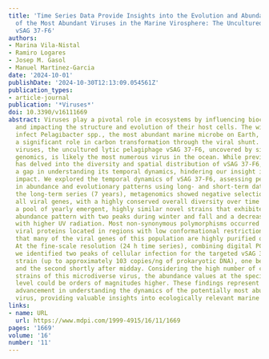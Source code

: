 ```yaml
---
title: 'Time Series Data Provide Insights into the Evolution and Abundance of One
  of the Most Abundant Viruses in the Marine Virosphere: The Uncultured Pelagiphages
  vSAG 37-F6'
authors:
- Marina Vila-Nistal
- Ramiro Logares
- Josep M. Gasol
- Manuel Martinez-Garcia
date: '2024-10-01'
publishDate: '2024-10-30T12:13:09.054561Z'
publication_types:
- article-journal
publication: '*Viruses*'
doi: 10.3390/v16111669
abstract: Viruses play a pivotal role in ecosystems by influencing biochemical cycles
  and impacting the structure and evolution of their host cells. The widespread pelagiphages
  infect Pelagibacter spp., the most abundant marine microbe on Earth, and thus play
  a significant role in carbon transformation through the viral shunt. Among these
  viruses, the uncultured lytic pelagiphage vSAG 37-F6, uncovered by single-virus
  genomics, is likely the most numerous virus in the ocean. While previous research
  has delved into the diversity and spatial distribution of vSAG 37-F6, there is still
  a gap in understanding its temporal dynamics, hindering our insight into its ecological
  impact. We explored the temporal dynamics of vSAG 37-F6, assessing periodic fluctuations
  in abundance and evolutionary patterns using long- and short-term data series. In
  the long-term series (7 years), metagenomics showed negative selection acting on
  all viral genes, with a highly conserved overall diversity over time composed of
  a pool of yearly emergent, highly similar novel strains that exhibited a seasonal
  abundance pattern with two peaks during winter and fall and a decrease in months
  with higher UV radiation. Most non-synonymous polymorphisms occurred in structural
  viral proteins located in regions with low conformational restrictions, suggesting
  that many of the viral genes of this population are highly purified over its evolution.
  At the fine-scale resolution (24 h time series), combining digital PCR and metagenomics,
  we identified two peaks of cellular infection for the targeted vSAG 37-F6 viral
  strain (up to approximately 103 copies/ng of prokaryotic DNA), one before sunrise
  and the second shortly after midday. Considering the high number of co-occurring
  strains of this microdiverse virus, the abundance values at the species or genus
  level could be orders of magnitudes higher. These findings represent a significant
  advancement in understanding the dynamics of the potentially most abundant oceanic
  virus, providing valuable insights into ecologically relevant marine viruses.
links:
- name: URL
  url: https://www.mdpi.com/1999-4915/16/11/1669
pages: '1669'
volume: '16'
number: '11'
---
```

